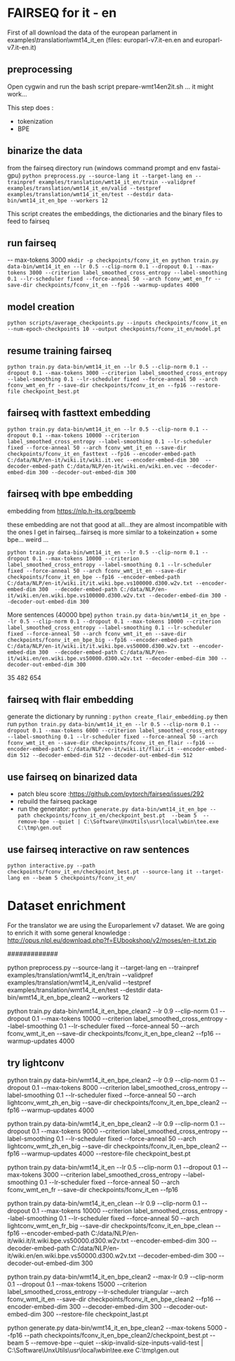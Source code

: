 # FAIRSEQ for it - en
First of all download the data of the european parlament in examples\translation\wmt14_it_en (files: europarl-v7.it-en.en and europarl-v7.it-en.it)

## preprocessing
Open cygwin and run the bash script prepare-wmt14en2it.sh ... it might work...

This step does :

* tokenization
* BPE

## binarize the data

from the fairseq directory run (windows command prompt and env fastai-gpu)
`
python preprocess.py --source-lang it --target-lang en --trainpref examples/translation/wmt14_it_en/train --validpref examples/translation/wmt14_it_en/valid --testpref examples/translation/wmt14_it_en/test --destdir data-bin/wmt14_it_en_bpe --workers 12
`

This script creates the embeddings, the dictionaries and the binary files to feed to fairseq

## run fairseq

-- max-tokens 3000
`
mkdir -p checkpoints/fconv_it_en
python train.py data-bin/wmt14_it_en --lr 0.5 --clip-norm 0.1 --dropout 0.1 --max-tokens 3000 --criterion label_smoothed_cross_entropy --label-smoothing 0.1 --lr-scheduler fixed --force-anneal 50 --arch fconv_wmt_en_fr --save-dir checkpoints/fconv_it_en --fp16 --warmup-updates 4000
`
## model creation
`
python scripts/average_checkpoints.py --inputs checkpoints/fconv_it_en --num-epoch-checkpoints 10 --output checkpoints/fconv_it_en/model.pt
`


## resume training fairseq

`
python train.py data-bin/wmt14_it_en --lr 0.5 --clip-norm 0.1 --dropout 0.1 --max-tokens 3000 --criterion label_smoothed_cross_entropy --label-smoothing 0.1 --lr-scheduler fixed --force-anneal 50 --arch fconv_wmt_en_fr --save-dir checkpoints/fconv_it_en --fp16 --restore-file checkpoint_best.pt
`

## fairseq with fasttext embedding

`
python train.py data-bin/wmt14_it_en --lr 0.5 --clip-norm 0.1 --dropout 0.1 --max-tokens 10000 --criterion label_smoothed_cross_entropy --label-smoothing 0.1 --lr-scheduler fixed --force-anneal 50 --arch fconv_wmt_it_en --save-dir checkpoints/fconv_it_en_fasttext --fp16 --encoder-embed-path C:/data/NLP/en-it/wiki.it/wiki.it.vec --encoder-embed-dim 300  --decoder-embed-path C:/data/NLP/en-it/wiki.en/wiki.en.vec --decoder-embed-dim 300 --decoder-out-embed-dim 300
`

## fairseq with bpe embedding

embedding from https://nlp.h-its.org/bpemb

these embedding are not that good at all...they are almost incompatible with the ones I get in fairseq...fairseq is more similar to a tokeinzation + some bpe... weird ...

`
python train.py data-bin/wmt14_it_en --lr 0.5 --clip-norm 0.1 --dropout 0.1 --max-tokens 10000 --criterion label_smoothed_cross_entropy --label-smoothing 0.1 --lr-scheduler fixed --force-anneal 50 --arch fconv_wmt_it_en --save-dir checkpoints/fconv_it_en_bpe --fp16 --encoder-embed-path C:/data/NLP/en-it/wiki.it/it.wiki.bpe.vs100000.d300.w2v.txt --encoder-embed-dim 300  --decoder-embed-path C:/data/NLP/en-it/wiki.en/en.wiki.bpe.vs100000.d300.w2v.txt --decoder-embed-dim 300 --decoder-out-embed-dim 300
`

More sentences (40000 bpe)
`
python train.py data-bin/wmt14_it_en_bpe --lr 0.5 --clip-norm 0.1 --dropout 0.1 --max-tokens 10000 --criterion label_smoothed_cross_entropy --label-smoothing 0.1 --lr-scheduler fixed --force-anneal 50 --arch fconv_wmt_it_en --save-dir checkpoints/fconv_it_en_bpe_big --fp16 --encoder-embed-path C:/data/NLP/en-it/wiki.it/it.wiki.bpe.vs50000.d300.w2v.txt --encoder-embed-dim 300  --decoder-embed-path C:/data/NLP/en-it/wiki.en/en.wiki.bpe.vs50000.d300.w2v.txt --decoder-embed-dim 300 --decoder-out-embed-dim 300
`

35 482 654

## fairseq with flair embedding

generate the dictionary by running :
`
python create_flair_embedding.py
`
then run
`
python train.py data-bin/wmt14_it_en --lr 0.5 --clip-norm 0.1 --dropout 0.1 --max-tokens 6000 --criterion label_smoothed_cross_entropy --label-smoothing 0.1 --lr-scheduler fixed --force-anneal 50 --arch fconv_wmt_it_en --save-dir checkpoints/fconv_it_en_flair --fp16 --encoder-embed-path C:/data/NLP/en-it/wiki.it/flair.it --encoder-embed-dim 512 --decoder-embed-dim 512 --decoder-out-embed-dim 512
`


## use fairseq on binarized data

* patch bleu score :https://github.com/pytorch/fairseq/issues/292
* rebuild the fairseq package
* run the generator:
`
python generate.py data-bin/wmt14_it_en_bpe --path checkpoints/fconv_it_en/checkpoint_best.pt  --beam 5  --remove-bpe --quiet | C:\Software\UnxUtils\usr\local\wbin\tee.exe C:\tmp\gen.out
`

## use fairseq interactive on raw sentences
`
python interactive.py --path checkpoints/fconv_it_en/checkpoint_best.pt --source-lang it --target-lang en --beam 5 checkpoints/fconv_it_en/
`

# Dataset enrichment
For the translator we are using the Europarlement v7 dataset. We are going to enrich it with some general knowledge :
http://opus.nlpl.eu/download.php?f=EUbookshop/v2/moses/en-it.txt.zip


#############

python preprocess.py --source-lang it --target-lang en --trainpref examples/translation/wmt14_it_en/train --validpref examples/translation/wmt14_it_en/valid --testpref examples/translation/wmt14_it_en/test --destdir data-bin/wmt14_it_en_bpe_clean2 --workers 12

python train.py data-bin/wmt14_it_en_bpe_clean2 --lr 0.9 --clip-norm 0.1 --dropout 0.1 --max-tokens 10000 --criterion label_smoothed_cross_entropy --label-smoothing 0.1 --lr-scheduler fixed --force-anneal 50 --arch fconv_wmt_it_en --save-dir checkpoints/fconv_it_en_bpe_clean2 --fp16 --warmup-updates 4000

## try lightconv
python train.py data-bin/wmt14_it_en_bpe_clean2 --lr 0.9 --clip-norm 0.1 --dropout 0.1 --max-tokens 8000 --criterion label_smoothed_cross_entropy --label-smoothing 0.1 --lr-scheduler fixed --force-anneal 50 --arch lightconv_wmt_zh_en_big --save-dir checkpoints/fconv_it_en_bpe_clean2 --fp16 --warmup-updates 4000


python train.py data-bin/wmt14_it_en_bpe_clean2 --lr 0.9 --clip-norm 0.1 --dropout 0.1 --max-tokens 9000 --criterion label_smoothed_cross_entropy --label-smoothing 0.1 --lr-scheduler fixed --force-anneal 50 --arch lightconv_wmt_zh_en_big --save-dir checkpoints/fconv_it_en_bpe_clean2 --fp16 --warmup-updates 4000 --restore-file checkpoint_best.pt





python train.py data-bin/wmt14_it_en --lr 0.5 --clip-norm 0.1 --dropout 0.1 --max-tokens 3000 --criterion label_smoothed_cross_entropy --label-smoothing 0.1 --lr-scheduler fixed --force-anneal 50 --arch fconv_wmt_en_fr --save-dir checkpoints/fconv_it_en --fp16

python train.py data-bin/wmt14_it_en_clean --lr 0.9 --clip-norm 0.1 --dropout 0.1 --max-tokens 10000 --criterion label_smoothed_cross_entropy --label-smoothing 0.1 --lr-scheduler fixed --force-anneal 50 --arch lightconv_wmt_en_fr_big --save-dir checkpoints/fconv_it_en_bpe_clean --fp16 --encoder-embed-path C:/data/NLP/en-it/wiki.it/it.wiki.bpe.vs50000.d300.w2v.txt --encoder-embed-dim 300  --decoder-embed-path C:/data/NLP/en-it/wiki.en/en.wiki.bpe.vs50000.d300.w2v.txt --decoder-embed-dim 300 --decoder-out-embed-dim 300


python train.py data-bin/wmt14_it_en_bpe_clean2 --max-lr 0.9 --clip-norm 0.1 --dropout 0.1 --max-tokens 15000 --criterion label_smoothed_cross_entropy --lr-scheduler triangular --arch fconv_wmt_it_en --save-dir checkpoints/fconv_it_en_bpe_clean2 --fp16  --encoder-embed-dim 300   --decoder-embed-dim 300 --decoder-out-embed-dim 300 --restore-file checkpoint_last.pt


python generate.py data-bin/wmt14_it_en_bpe_clean2 --max-tokens 5000 --fp16 --path checkpoints/fconv_it_en_bpe_clean2/checkpoint_best.pt  --beam 5  --remove-bpe --quiet --skip-invalid-size-inputs-valid-test | C:\Software\UnxUtils\usr\local\wbin\tee.exe C:\tmp\gen.out
